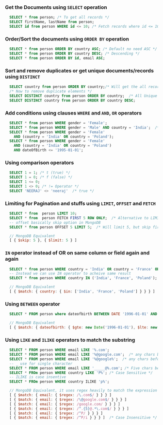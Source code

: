 ### Get the Documents using ```SELECT``` operation

```sql
  SELECT * from person; /* To get all records */
  SELECT firstName, lastName from person;
  SELECT id from person WHERE id <= 10; /* Fetch records where id <= 10 > */
```

### Order/Sort the documents using ```ORDER BY``` operation
```sql
  SELECT * from person ORDER BY country ASC; /* Default no need ASC */
  SELECT * from person ORDER BY country DESC; /* Descending */
  SELECT * from person ORDER BY id, email ASC;
```

### Sort and remove duplicates or get unique documents/records using ```DISTINCT```
```sql
  SELECT country from person ORDER BY country;/* Will get the all records country name sort */
  /* Now to remove duplicate elements */
  SELECT DISTINCT country from person ORDER BY country;  /* All Unique countries */
  SELECT DISTINCT country from person ORDER BY country DESC; 
```

### Add conditions using clauses ```WHERE``` and ```AND```, ```OR``` operators
```sql
  SELECT * from person WHERE gender = 'Female';
  SELECT * from person WHERE gender = 'Male' AND country = 'India';  /* Male and country India */
  SELECT * from person WHERE gender = 'Female'
    AND (country = 'India' OR country = 'Poland');
  SELECT * from person WHERE gender = 'Female'
    AND (country = 'India' OR country = 'Poland') 
    AND dateOfBirth <= '1995-01-01';
```

### Using comparison operators
```sql
  SELECT 1 = 1; /* t (true) */
  SELECT 1 = 0; /* f (false) */
  SELECT 1 <= 0;
  SELECT 1 <> 0; /* != Operator */
  SELECT 'NEERAJ' <> 'neeraj'  /* true */
```

### Limiting for Pagination and stuffs using  ```LIMIT```, ```OFFSET``` and ```FETCH```
```sql
  SELECT * from  person LIMIT 10;
  SELECT * from  person FETCH FIRST 5 ROW ONLY;  /* Alternative to LIMIT */
  -- offset basically skip option in MongoDB
  SELECT * from person OFFSET 5 LIMIT 5;  /* Will limit 5, but skip first 5,*/
```
```js
  // MongoDB Equivalent 
  [ { $skip: 5 }, { $limit: 5 } ]
```

### ```IN``` operator instead of OR on same column or field again and again
```sql
  SELECT * from person WHERE country = 'India' OR country = 'France' OR country = 'Poland';
  -- Instead we can use IN operator to acheive same result
  SELECT * from person WHERE country IN ('India', 'France', 'Poland');  /* 
```
```js
  // MongoDB Equivalent
  [ { $match: { country: { $in: ['India', 'France', 'Poland'] } } } ]
```

### Using ```BETWEEN``` operator
```sql
  SELECT * FROM person where dateofbirth BETWEEN DATE '1996-01-01' AND '1998-01-01'
```
```js
  // MongoDB Equivalent
  [ { $match: { dateofbirth: { $gte: new Date('1996-01-01'), $lte: new Date('1998-01-01') } } } ]
```

### Using ```LIKE``` and ```ILIKE``` operators to match the substring
```sql
  SELECT * FROM person WHERE email LIKE '%.com';
  SELECT * FROM person WHERE email LIKE '%@google.com';  /* any chars before @google.com */
  SELECT * FROM person WHERE email LIKE '%@google%';  /* any chars before and after @google */
  -- _ use for single character
  SELECT * FROM person WHERE email LIKE '_____@%.com'; /* Five chars before @%.com */
  SELECT * FROm person WHERE country LIKE 'P%'; /* Case Sensitive */
  -- ILIKE is case insentive
  SELECT * FROm person WHERE country ILIKE 'p%';
```

```js
  // MongoDB Equivalent, it uses regex heavily to match the expression
  [ { $match: { email: { $regex: /\.com$/ } } } ]
  [ { $match: { email: { $regex: /\@google.com$/ } } } ]
  [ { $match: { email: { $regex: /google.com/ } } } ]
  [ { $match: { email: { $regex: /^.{5}@.*\.com$/ } } } ]
  [ { $match: { email: { $regex: /^P/ } } } ]
  [ { $match: { email: { $regex: /^P/i } } } ]  /* Case Insensitive */
```